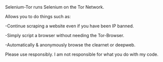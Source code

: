 Selenium-Tor runs Selenium on the Tor Network.


Allows you to do things such as: 

  -Continue scraping a website even if you have been IP banned.

  -Simply script a browser without needing the Tor-Browser.

  -Automatically & anonymously browse the clearnet or deepweb.



Please use responsibly. I am not responsible for what you do with my code.
